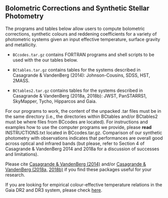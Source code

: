 Bolometric Corrections and Synthetic Stellar Photometry 
-------------------------------------------------------

The programs and tables below allow users to compute bolometric corrections, synthetic colours and reddening coefficients for a variety of photometric systems given an input effective temperature, surface gravity and metallicity. 

- ``BCcodes.tar.gz`` contains FORTRAN programs and shell scripts to be used with the our tables below. 

- ``BCtables.tar.gz`` contains tables for the systems described in Casagrande & VandenBerg (2014): Johnson-Cousins, SDSS, HST, 2MASS.

- ``BCtables2.tar.gz`` contains tables for the systems described in Casagrande & VandenBerg (2018a, 2018b): JWST, PanSTARRS1, SkyMapper, Tycho, Hipparcos and Gaia.

For our programs to work, the content of the unpacked .tar files must be in the same directory (i.e., the directories within BCtables and/or BCtables2 must be where files from BCcodes are located). For instructions and examples how to use the computer programs we provide, please **read** INSTRUCTIONS.txt located in BCcodes.tar.gz.
Comparison of our synthetic photometry with observations indicates that performances are overall good across optical and infrared bands (but please, refer to Section 4 of Casagrande & VandenBerg 2014 and 2018a for a discussion of successes
and limitations).

Please cite [Casagrande & VandenBerg (2014)](http://adsabs.harvard.edu/abs/2014MNRAS.444..392C) and/or [Casagrande & VandenBerg (2018a,](http://adsabs.harvard.edu/abs/2018MNRAS.475.5023C) [2018b)](http://adsabs.harvard.edu/abs/2018MNRAS.479L.102C) if you find these packages useful for your research. 

If you are looking for empirical colour-effective temperature relations in the Gaia DR2 and DR3 system, please check [here](https://github.com/casaluca/colte).
